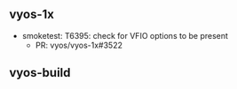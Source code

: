 ## vyos-1x
- smoketest: T6395: check for VFIO options to be present
   - PR: vyos/vyos-1x#3522


## vyos-build

